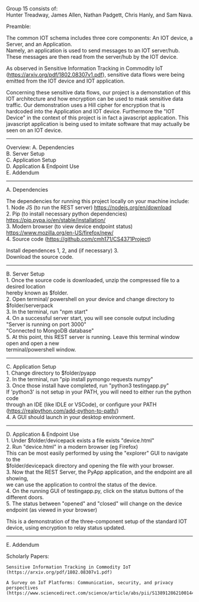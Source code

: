 Group 15 consists of:   
Hunter Treadway, James Allen, Nathan Padgett, Chris Hanly, and Sam Nava.

Preamble:

The common IOT schema includes three core components: An IOT device, a Server, and an Application.   
Namely, an application is used to send messages to an IOT server/hub.   
These messages are then read from the server/hub by the IOT device.    

As observed in Sensitive Information Tracking in Commodity IoT (https://arxiv.org/pdf/1802.08307v1.pdf), sensitive data flows were being emitted from the IOT device and IOT application.   

Concerning these sensitive data flows, our project is a demonstation of this IOT architecture and
how encryption can be used to mask sensitive data traffic. Our demonstration uses a Hill cipher for
encryption that is hardcoded into the Application and IOT device. Furthermore the "IOT Device" in 
the context of this project is in fact a javascript application. This javascript application is being
used to imitate software that may actually be seen on an IOT device.   

-------------------------------------------

Overview:
A. Dependencies   
B. Server Setup   
C. Application Setup   
D. Application & Endpoint Use   
E. Addendum   

--------------------------------------------

A. Dependencies   

The dependencies for running this project locally on your machine include:   
    1. Node JS (to run the REST server) https://nodejs.org/en/download   
    2. Pip (to install necessary python dependencies) https://pip.pypa.io/en/stable/installation/   
    3. Modern browser (to view device endpoint status) https://www.mozilla.org/en-US/firefox/new/   
    4. Source code (https://github.com/cmh171/CS4371Project)   

Install dependences 1, 2, and (if necessary) 3.   
Download the source code.   

--------------------------------------------

B. Server Setup   
    1. Once the source code is downloaded, unzip the compressed file to a desired location   
        hereby known as $folder.   
    2. Open terminal/ powershell on your device and change directory to $folder/serverpack     
    3. In the terminal, run "npm start"    
    4. On a successful server start, you will see console output including   
        "Server is running on port 3000"   
        "Connected to MongoDB database"   
    5. At this point, this REST server is running. Leave this terminal window open and open a new   
        terminal/powershell window.    

--------------------------------------------

C. Application Setup   
    1. Change directory to $folder/pyapp   
    2. In the terminal, run "pip install pymongo requests numpy"   
    3. Once those install have completed, run "python3 testingapp.py"   
        If 'python3' is not setup in your PATH, you will need to either run the python code   
        through an IDE (like IDLE or VSCode), or configure your PATH (https://realpython.com/add-python-to-path/)   
    4. A GUI should launch in your desktop environment.   

--------------------------------------------

D. Application & Endpoint Use   
    1. Under $folder/devicepack exists a file exists "device.html"   
    2. Run "device.html" in a modern browser (eg Firefox)   
        This can be most easily performed by using the "explorer" GUI to navigate to the   
        $folder/devicepack directory and opening the file with your browser.   
    3. Now that the REST Server, the PyApp application, and the endpoint are all showing,   
        we can use the application to control the status of the device.    
    4. On the running GUI of testingapp.py, click on the status buttons of the different doors.   
    5. The status between "opened" and "closed" will change on the device endpoint (as viewed in your browser)   

This is a demonstration of the three-component setup of the standard IOT device, using encryption to relay status updated.   

--------------------------------------------

E. Addendum   

Scholarly Papers:   

    Sensitive Information Tracking in Commodity IoT (https://arxiv.org/pdf/1802.08307v1.pdf)   

    A Survey on IoT Platforms: Communication, security, and privacy perspectives (https://www.sciencedirect.com/science/article/abs/pii/S1389128621001444)   
